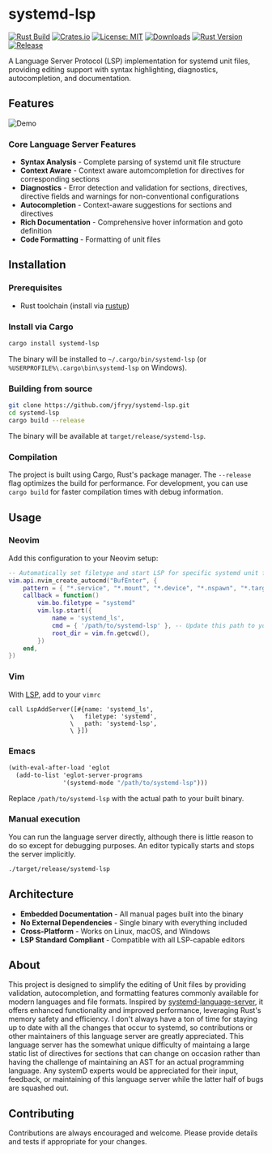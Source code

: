 # systemd-lsp

[![Rust Build]()](https://github.com/jfryy/systemd-lsp/actions/workflows/rust.yml)
[![Crates.io]()](https://crates.io/crates/systemd-lsp)
[![License: MIT]()](https://opensource.org/licenses/MIT)
[![Downloads]()](https://crates.io/crates/systemd-lsp)
[![Rust Version]()](https://www.rust-lang.org/)
[![Release](https://img.shields.io/github/v/release/jfryy/systemd-lsp.svg)](https://github.com/jfryy/systemd-lsp/releases)

A Language Server Protocol (LSP) implementation for systemd unit files, providing editing support with syntax highlighting, diagnostics, autocompletion, and documentation.

## Features

![Demo](examples/demo.gif)

### Core Language Server Features

- **Syntax Analysis** - Complete parsing of systemd unit file structure
- **Context Aware** - Context aware automcompletion for directives for corresponding sections
- **Diagnostics** - Error detection and validation for sections, directives, directive fields and warnings for non-conventional configurations
- **Autocompletion** - Context-aware suggestions for sections and directives
- **Rich Documentation** - Comprehensive hover information and goto definition
- **Code Formatting** - Formatting of unit files

## Installation

### Prerequisites

- Rust toolchain (install via [rustup](https://rustup.rs/))

### Install via Cargo

```bash
cargo install systemd-lsp
```

The binary will be installed to `~/.cargo/bin/systemd-lsp` (or `%USERPROFILE%\.cargo\bin\systemd-lsp` on Windows).

### Building from source

```bash
git clone https://github.com/jfryy/systemd-lsp.git
cd systemd-lsp
cargo build --release
```

The binary will be available at `target/release/systemd-lsp`.

### Compilation

The project is built using Cargo, Rust's package manager. The `--release` flag optimizes the build for performance. For development, you can use `cargo build` for faster compilation times with debug information.

## Usage

### Neovim

Add this configuration to your Neovim setup:
```lua
-- Automatically set filetype and start LSP for specific systemd unit file patterns
vim.api.nvim_create_autocmd("BufEnter", {
    pattern = { "*.service", "*.mount", "*.device", "*.nspawn", "*.target", "*.timer" },
    callback = function()
        vim.bo.filetype = "systemd"
        vim.lsp.start({
            name = 'systemd_ls',
            cmd = { '/path/to/systemd-lsp' }, -- Update this path to your systemd-lsp binary
            root_dir = vim.fn.getcwd(),
        })
    end,
})
```

### Vim

With [LSP](https://github.com/yegappan/lsp/blob/main/doc/configs.md), add to your `vimrc`

```vim
call LspAddServer([#{name: 'systemd_ls',
                 \   filetype: 'systemd',
                 \   path: 'systemd-lsp',
                 \ }])
```

### Emacs
```scheme
(with-eval-after-load 'eglot
  (add-to-list 'eglot-server-programs
               '(systemd-mode "/path/to/systemd-lsp")))
```

Replace `/path/to/systemd-lsp` with the actual path to your built binary.

### Manual execution

You can run the language server directly, although there is little reason to do so except for debugging purposes. An editor typically starts and stops the server implicitly.

```bash
./target/release/systemd-lsp
```

## Architecture
- **Embedded Documentation** - All manual pages built into the binary
- **No External Dependencies** - Single binary with everything included
- **Cross-Platform** - Works on Linux, macOS, and Windows
- **LSP Standard Compliant** - Compatible with all LSP-capable editors


## About
This project is designed to simplify the editing of Unit files by providing validation, autocompletion, and formatting features commonly available for modern languages and file formats. Inspired by [systemd-language-server](https://github.com/psacawa/systemd-language-server), it offers enhanced functionality and improved performance, leveraging Rust's memory safety and efficiency.
I don't always have a ton of time for staying up to date with all the changes that occur to systemd, so contributions or other maintainers of this language server are greatly appreciated. This language
server has the somewhat unique difficulty of maintaing a large static list of directives for sections that can change on occasion rather than having the challenge of maintaining an AST for an actual programming language. 
Any systemD experts would be appreciated for their input, feedback, or maintaining of this language server while the latter half of bugs are squashed out.

## Contributing
Contributions are always encouraged and welcome. Please provide details and tests if appropriate for your changes.

